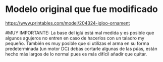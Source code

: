 # Modelo original que fue modificado
https://www.printables.com/model/204324-igloo-ornament

#MUY IMPORTANTE:
La base del iglú está mal medida y es posible que algunos agujeros no entren en caso de hacerlos con un taladro my pequeño. También es muy posible que si utilizas el arma en su forma predeterminada (un motor DC) debas cortarle algunas de las púas, están hecho más largos de lo normal pues es más difícil añadir que quitar.
